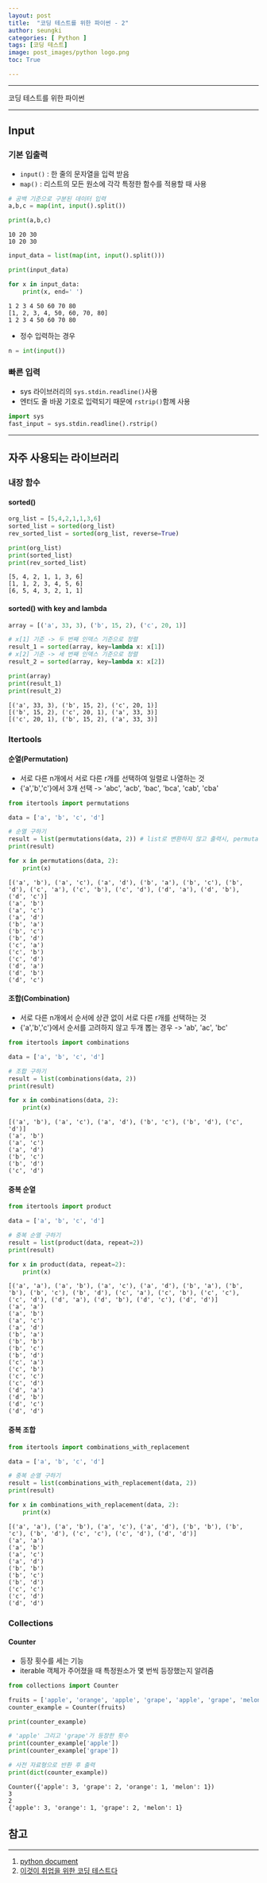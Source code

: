 ```yaml
---
layout: post
title:  "코딩 테스트를 위한 파이썬 - 2"
author: seungki
categories: [ Python ]
tags: [코딩 테스트]
image: post_images/python logo.png
toc: True

---
```

---
코딩 테스트를 위한 파이썬

---

## Input

### 기본 입출력

* ```input()``` : 한 줄의 문자열을 입력 받음
* ```map()``` : 리스트의 모든 원소에 각각 특정한 함수를 적용할 때 사용

```python
# 공백 기준으로 구분된 데이터 입력
a,b,c = map(int, input().split())

print(a,b,c)
```

```
10 20 30
10 20 30
```

```python
input_data = list(map(int, input().split()))

print(input_data)

for x in input_data:
    print(x, end=' ')
```

```
1 2 3 4 50 60 70 80
[1, 2, 3, 4, 50, 60, 70, 80]
1 2 3 4 50 60 70 80
```

* 정수 입력하는 경우

```python
n = int(input())
```

### 빠른 입력

* sys 라이브러리의 ```sys.stdin.readline()```사용
* 엔터도 줄 바꿈 기호로 입력되기 때문에 ```rstrip()```함께 사용

```python
import sys
fast_input = sys.stdin.readline().rstrip()
```

---

## 자주 사용되는 라이브러리

### 내장 함수

#### sorted()

```python
org_list = [5,4,2,1,1,3,6]
sorted_list = sorted(org_list)
rev_sorted_list = sorted(org_list, reverse=True)

print(org_list)
print(sorted_list)
print(rev_sorted_list)
```

```
[5, 4, 2, 1, 1, 3, 6]
[1, 1, 2, 3, 4, 5, 6]
[6, 5, 4, 3, 2, 1, 1]
```

#### sorted() with key and lambda

```python
array = [('a', 33, 3), ('b', 15, 2), ('c', 20, 1)]

# x[1] 기준 -> 두 번째 인덱스 기준으로 정렬
result_1 = sorted(array, key=lambda x: x[1])
# x[2] 기준 -> 세 번째 인덱스 기준으로 정렬
result_2 = sorted(array, key=lambda x: x[2])

print(array)
print(result_1)
print(result_2)
```

```
[('a', 33, 3), ('b', 15, 2), ('c', 20, 1)]
[('b', 15, 2), ('c', 20, 1), ('a', 33, 3)]
[('c', 20, 1), ('b', 15, 2), ('a', 33, 3)]
```



### Itertools

#### 순열(Permutation)

* 서로 다른 n개에서 서로 다른 r개를 선택하여 일렬로 나열하는 것
* {'a','b','c'}에서 3개 선택 -> 'abc', 'acb', 'bac', 'bca', 'cab', 'cba'

```python
from itertools import permutations

data = ['a', 'b', 'c', 'd']

# 순열 구하기
result = list(permutations(data, 2)) # list로 변환하지 않고 출력시, permutation object의 인스턴스로 나옴
print(result)

for x in permutations(data, 2):
    print(x)
```

```
[('a', 'b'), ('a', 'c'), ('a', 'd'), ('b', 'a'), ('b', 'c'), ('b', 'd'), ('c', 'a'), ('c', 'b'), ('c', 'd'), ('d', 'a'), ('d', 'b'), ('d', 'c')]
('a', 'b')
('a', 'c')
('a', 'd')
('b', 'a')
('b', 'c')
('b', 'd')
('c', 'a')
('c', 'b')
('c', 'd')
('d', 'a')
('d', 'b')
('d', 'c')
```

#### 조합(Combination)

* 서로 다른 n개에서 순서에 상관 없이 서로 다른 r개를 선택하는 것
* {'a','b','c'}에서 순서를 고려하지 않고 두개 뽑는 경우 -> 'ab', 'ac', 'bc'

```python
from itertools import combinations

data = ['a', 'b', 'c', 'd']

# 조합 구하기
result = list(combinations(data, 2))
print(result)

for x in combinations(data, 2):
    print(x)
```

```
[('a', 'b'), ('a', 'c'), ('a', 'd'), ('b', 'c'), ('b', 'd'), ('c', 'd')]
('a', 'b')
('a', 'c')
('a', 'd')
('b', 'c')
('b', 'd')
('c', 'd')
```

#### 중복 순열

```python
from itertools import product

data = ['a', 'b', 'c', 'd']

# 중복 순열 구하기
result = list(product(data, repeat=2))
print(result)

for x in product(data, repeat=2):
    print(x)
```

```
[('a', 'a'), ('a', 'b'), ('a', 'c'), ('a', 'd'), ('b', 'a'), ('b', 'b'), ('b', 'c'), ('b', 'd'), ('c', 'a'), ('c', 'b'), ('c', 'c'), ('c', 'd'), ('d', 'a'), ('d', 'b'), ('d', 'c'), ('d', 'd')]
('a', 'a')
('a', 'b')
('a', 'c')
('a', 'd')
('b', 'a')
('b', 'b')
('b', 'c')
('b', 'd')
('c', 'a')
('c', 'b')
('c', 'c')
('c', 'd')
('d', 'a')
('d', 'b')
('d', 'c')
('d', 'd')
```

#### 중복 조합

```python
from itertools import combinations_with_replacement

data = ['a', 'b', 'c', 'd']

# 중복 순열 구하기
result = list(combinations_with_replacement(data, 2))
print(result)

for x in combinations_with_replacement(data, 2):
    print(x)
```

```
[('a', 'a'), ('a', 'b'), ('a', 'c'), ('a', 'd'), ('b', 'b'), ('b', 'c'), ('b', 'd'), ('c', 'c'), ('c', 'd'), ('d', 'd')]
('a', 'a')
('a', 'b')
('a', 'c')
('a', 'd')
('b', 'b')
('b', 'c')
('b', 'd')
('c', 'c')
('c', 'd')
('d', 'd')
```

### Collections

#### Counter

* 등장 횟수를 세는 기능
* iterable 객체가 주어졌을 때 특정원소가 몇 번씩 등장했는지 알려줌

```python
from collections import Counter

fruits = ['apple', 'orange', 'apple', 'grape', 'apple', 'grape', 'melon']
counter_example = Counter(fruits)

print(counter_example)

# 'apple' 그리고 'grape'가 등장한 횟수
print(counter_example['apple'])
print(counter_example['grape'])

# 사전 자료형으로 반환 후 출력
print(dict(counter_example))
```

```
Counter({'apple': 3, 'grape': 2, 'orange': 1, 'melon': 1})
3
2
{'apple': 3, 'orange': 1, 'grape': 2, 'melon': 1}
```



## 참고

---

1. [python document](https://docs.python.org/ko/3/library/itertools.html)
2. [이것이 취업을 위한 코딩 테스트다](https://www.youtube.com/watch?v=m-9pAwq1o3w&list=PLRx0vPvlEmdAghTr5mXQxGpHjWqSz0dgC&t=2921s)

